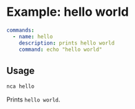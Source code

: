 # Example: hello world

```yml
commands:
  - name: hello
    description: prints hello world
    command: echo "hello world"
```

## Usage

```bash
nca hello
```

Prints `hello world`.
